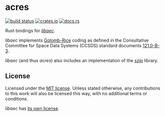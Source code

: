 # acres

[![build status](https://github.com/agrif/acres/actions/workflows/build.yaml/badge.svg?branch=master)](https://github.com/agrif/acres/actions/workflows/build.yaml)
[![crates.io](https://img.shields.io/crates/v/acres.svg)](https://crates.io/crates/acres)
[![docs.rs](https://docs.rs/acres/badge.svg)](https://docs.rs/acres)

Rust bindings for [*libaec*][].

 [*libaec*]: https://gitlab.dkrz.de/k202009/libaec

*libaec* implements [Golomb-Rice][] coding as defined in the
Consultative Committee for Space Data Systems (CCSDS) standard
documents [121.0-B-3][].

 [Golomb-Rice]: http://en.wikipedia.org/wiki/Golomb_coding
 [121.0-B-3]: https://public.ccsds.org/Pubs/121x0b3.pdf

*libaec* (and thus *acres*) also includes an implementation of the
[*szip*][] library.

 [*szip*]: http://www.hdfgroup.org/doc_resource/SZIP/

## License

Licensed under the [MIT license](LICENSE). Unless stated otherwise,
any contributions to this work will also be licensed this way, with no
additional terms or conditions.

*libaec* has [its own license](LICENSE.libaec).
